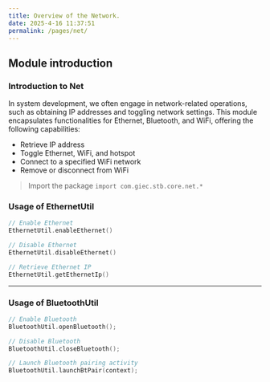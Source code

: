 ```yaml
---
title: Overview of the Network.
date: 2025-4-16 11:37:51
permalink: /pages/net/
---
```

## Module introduction

### Introduction to Net

In system development, we often engage in network-related operations, such as obtaining IP addresses and toggling network settings. This module encapsulates functionalities for Ethernet, Bluetooth, and WiFi, offering the following capabilities:

- Retrieve IP address
- Toggle Ethernet, WiFi, and hotspot
- Connect to a specified WiFi network
- Remove or disconnect from WiFi

> Import the package `import com.giec.stb.core.net.*`

### Usage of EthernetUtil

```kotlin
// Enable Ethernet
EthernetUtil.enableEthernet()

// Disable Ethernet
EthernetUtil.disableEthernet()

// Retrieve Ethernet IP
EthernetUtil.getEthernetIp()
```

-------------------------------------------------------------------

### Usage of BluetoothUtil

```kotlin
// Enable Bluetooth
BluetoothUtil.openBluetooth();

// Disable Bluetooth
BluetoothUtil.closeBluetooth();

// Launch Bluetooth pairing activity
BluetoothUtil.launchBtPair(context);
```
